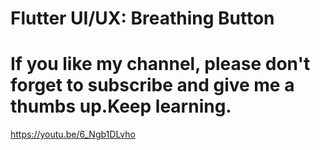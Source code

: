 # Flutter UI/UX: Breathing Button
# If you like my channel, please don't forget to subscribe and give me a thumbs up.Keep learning.
https://youtu.be/6_Ngb1DLvho
